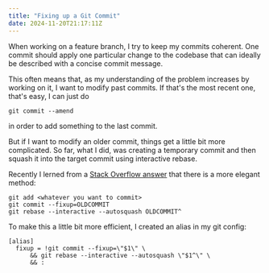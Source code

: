 ```yaml
---
title: "Fixing up a Git Commit"
date: 2024-11-20T21:17:11Z
---
```


When working on a feature branch, I try to keep my commits coherent. One commit
should apply one particular change to the codebase that can ideally be
described with a concise commit message.

This often means that, as my understanding of the problem increases by working
on it, I want to modify past commits. If that's the most recent one, that's
easy, I can just do

```shell
git commit --amend
```
in order to add something to the last commit.

But if I want to modify an older commit, things get a little bit more
complicated. So far, what I did, was creating a temporary commit and then
squash it into the target commit using interactive rebase.

Recently I lerned from a [Stack Overflow
answer](https://stackoverflow.com/a/27721031/1225882) that there is a more
elegant method:

```shell
git add <whatever you want to commit>
git commit --fixup=OLDCOMMIT
git rebase --interactive --autosquash OLDCOMMIT^
```

To make this a little bit more efficient, I created an alias in my git config:

```
[alias]
  fixup = !git commit --fixup=\"$1\" \
      && git rebase --interactive --autosquash \"$1^\" \
      && :
```

